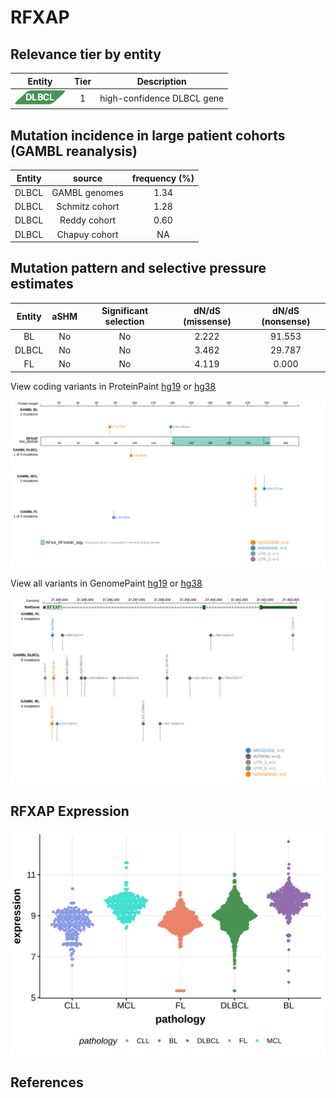 # RFXAP

## Relevance tier by entity

|Entity|Tier|Description               |
|:------:|:----:|--------------------------|
|![DLBCL](images/icons/DLBCL_tier1.png) |1   |high-confidence DLBCL gene|

## Mutation incidence in large patient cohorts (GAMBL reanalysis)

|Entity|source        |frequency (%)|
|:------:|:--------------:|:-------------:|
|DLBCL |GAMBL genomes |1.34         |
|DLBCL |Schmitz cohort|1.28         |
|DLBCL |Reddy cohort  |0.60         |
|DLBCL |Chapuy cohort |  NA         |

## Mutation pattern and selective pressure estimates

|Entity|aSHM|Significant selection|dN/dS (missense)|dN/dS (nonsense)|
|:------:|:----:|:---------------------:|:----------------:|:----------------:|
|BL    |No  |No                   |2.222           |91.553          |
|DLBCL |No  |No                   |3.462           |29.787          |
|FL    |No  |No                   |4.119           | 0.000          |



View coding variants in ProteinPaint [hg19](https://morinlab.github.io/LLMPP/GAMBL/RFXAP_protein.html)  or [hg38](https://morinlab.github.io/LLMPP/GAMBL/RFXAP_protein_hg38.html)

![](images/proteinpaint/RFXAP_NM_000538.svg)

View all variants in GenomePaint [hg19](https://morinlab.github.io/LLMPP/GAMBL/RFXAP.html)  or [hg38](https://morinlab.github.io/LLMPP/GAMBL/RFXAP_hg38.html)

![](images/proteinpaint/RFXAP.svg)

## RFXAP Expression
![](images/gene_expression/RFXAP_by_pathology.svg)
<!-- ORIGIN: Unknown -->

## References
